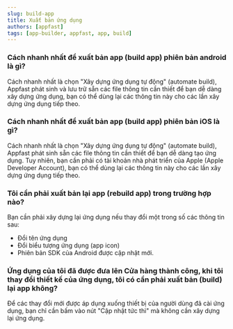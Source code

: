 ```yaml
---
slug: build-app
title: Xuất bản ứng dụng
authors: [appfast]
tags: [app-builder, appfast, app, build]
---
```

### Cách nhanh nhất để xuất bản app (build app) phiên bản android là gì?
Cách nhanh nhất là chọn "Xây dựng ứng dụng tự động" (automate build), Appfast phát sinh và lưu trữ sẵn các file thông tin cần thiết để bạn dễ dàng xây dựng ứng dụng, bạn có thể dùng lại các thông tin này cho các lần xây dựng ứng dụng tiếp theo.

### Cách nhanh nhất để xuất bản app (build app) phiên bản iOS là gì?
Cách nhanh nhất là chọn "Xây dựng ứng dụng tự động" (automate build), Appfast phát sinh sẵn các file thông tin cần thiết để bạn dễ dàng tạo ứng dụng. Tuy nhiên, bạn cần phải có tài khoản nhà phát triển của Apple (Apple Developer Account), bạn có thể dùng lại các thông tin này cho các lần xây dựng ứng dụng tiếp theo.

### Tôi cần phải xuất bản lại app (rebuild app) trong trường hợp nào?
Bạn cần phải xây dựng lại ứng dụng nếu thay đổi một trong số các thông tin sau:
- Đổi tên ứng dụng
- Đổi biểu tượng ứng dụng (app icon)
- Phiên bản SDK của Android được cập nhật mới.

### Ứng dụng của tôi đã được đưa lên Cửa hàng thành công, khi tôi thay đổi thiết kế của ứng dụng, tôi có cần phải xuất bản (build) lại app không?
Để các thay đổi mới được áp dụng xuống thiết bị của người dùng đã cài ứng dụng, bạn chỉ cần bấm vào nút "Cập nhật tức thì" mà không cần xây dựng lại ứng dụng.